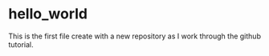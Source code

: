 # hello_world
This is the first file create with a new repository as I work through the github tutorial. 
